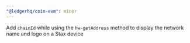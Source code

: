 ```yaml
---
"@ledgerhq/coin-evm": minor
---
```


Add `chainId` while using the `hw-getAddress` method to display the network name and logo on a Stax device
